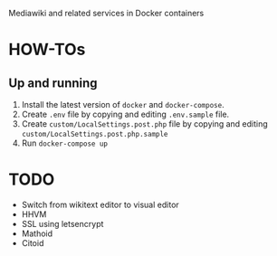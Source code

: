 Mediawiki and related services in Docker containers

# HOW-TOs
## Up and running

1.  Install the latest version of `docker` and `docker-compose`.
2.  Create `.env` file by copying and editing `.env.sample` file.
4.  Create `custom/LocalSettings.post.php` file by copying and editing
    `custom/LocalSettings.post.php.sample`
5.  Run `docker-compose up`


# TODO

*   Switch from wikitext editor to visual editor
*   HHVM
*   SSL using letsencrypt
*   Mathoid
*   Citoid
